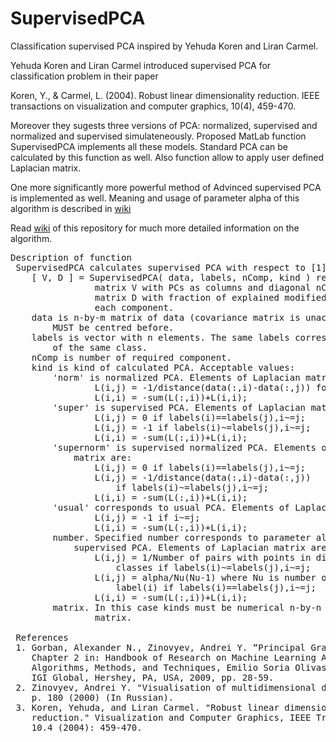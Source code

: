 # SupervisedPCA
Classification supervised PCA inspired by Yehuda Koren and Liran Carmel. 

Yehuda Koren and Liran Carmel introduced supervised PCA for classification problem in their paper

Koren, Y., & Carmel, L. (2004). Robust linear dimensionality reduction. 
IEEE transactions on visualization and computer graphics, 10(4), 459-470.

Moreover they sugests three versions of PCA: normalized, supervised and normalized and supervised 
simulateneously. Proposed MatLab function SupervisedPCA implements all these models. Standard PCA 
can be calculated by this function as well. Also function allow to apply user defined Laplacian
matrix.

One more significantly more powerful method of Advinced supervised PCA is implemented as well. Meaning and usage of parameter alpha of this algorithm is described in [wiki](https://github.com/Mirkes/SupervisedPCA/wiki)

Read [wiki](https://github.com/Mirkes/SupervisedPCA/wiki) of this repository for much more detailed information on the algorithm.

<pre>
Description of function
 SupervisedPCA calculates supervised PCA with respect to [1].
    [ V, D ] = SupervisedPCA( data, labels, nComp, kind ) return n-by-nComp
                matrix V with PCs as columns and diagonal nComp-by-nComp
                matrix D with fraction of explained modified variance for
                each component.
    data is n-by-m matrix of data (covariance matrix is unacceptable). Data
        MUST be centred before.
    labels is vector with n elements. The same labels corresponds to points
        of the same class.
    nComp is number of required component.
    kind is kind of calculated PCA. Acceptable values:
        'norm' is normalized PCA. Elements of Laplacian matrix are:
                L(i,j) = -1/distance(data(:,i)-data(:,j)) for i~=j
                L(i,i) = -sum(L(:,i))+L(i,i);
        'super' is supervised PCA. Elements of Laplacian matrix are:
                L(i,j) = 0 if labels(i)==labels(j),i~=j;
                L(i,j) = -1 if labels(i)~=labels(j),i~=j;
                L(i,i) = -sum(L(:,i))+L(i,i);
        'supernorm' is supervised normalized PCA. Elements of Laplacian
            matrix are: 
                L(i,j) = 0 if labels(i)==labels(j),i~=j;
                L(i,j) = -1/distance(data(:,i)-data(:,j)) 
                    if labels(i)~=labels(j),i~=j;
                L(i,i) = -sum(L(:,i))+L(i,i);
        'usual' corresponds to usual PCA. Elements of Laplacian matrix are:
                L(i,j) = -1 if i~=j;
                L(i,i) = -sum(L(:,i))+L(i,i);
        number. Specified number corresponds to parameter alpha of advanced
            supervised PCA. Elements of Laplacian matrix are:
                L(i,j) = 1/Number of pairs with points in different
                    classes if labels(i)~=labels(j),i~=j;
                L(i,j) = alpha/Nu(Nu-1) where Nu is number of points in class
                    label(i) if labels(i)==labels(j),i~=j;
                L(i,i) = -sum(L(:,i))+L(i,i);
        matrix. In this case kinds must be numerical n-by-n Laplacian
                matrix. 
 
 References
 1. Gorban, Alexander N., Zinovyev, Andrei Y. “Principal Graphs and Manifolds”, 
    Chapter 2 in: Handbook of Research on Machine Learning Applications and Trends: 
    Algorithms, Methods, and Techniques, Emilio Soria Olivas et al. (eds), 
    IGI Global, Hershey, PA, USA, 2009, pp. 28-59.
 2. Zinovyev, Andrei Y. "Visualisation of multidimensional data" Krasnoyarsk: KGTU,
    p. 180 (2000) (In Russian).
 3. Koren, Yehuda, and Liran Carmel. "Robust linear dimensionality
    reduction." Visualization and Computer Graphics, IEEE Transactions on
    10.4 (2004): 459-470.
</pre>
